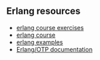 ## Erlang resources

* [erlang course exercises](http://www.erlang.org/course/exercises.html)
* [erlang course](http://www.erlang.org/course/course.html)
* [erlang examples](http://www.erlang.org/article/tag/examples)
* [Erlang/OTP documentation](http://www.erlang.org/doc.html)